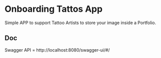 # Onboarding Tattos App

Simple APP to support Tattoo Artists to store your image inside a Portfolio.


## Doc
Swagger API = http://localhost:8080/swagger-ui/#/
